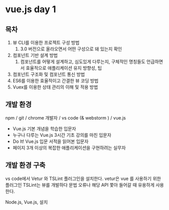 # vue.js day 1

## 목차

1. 뷰 CLI를 이용한 프로젝트 구성 방법 
   1. 3.0 버전으로 올라오면서 어떤 구성으로 돼 있는지 확인
2. 컴포넌트 기반 설계 방법 
   1. 컴포넌트를 어떻게 설계하고, 심도있게 다루는지, 구체적인 명칭들도 언급하면서 효율적으로 애플리케이션 유지 방향성, 팁 
3. 컴포넌트 구조화 및 컴포넌트 통신 방법 
4. ES6를 이용한 효율적이고 간결한 뷰 코딩 방법
5. Vuex를 이용한 상태 관리의 이해 및 적용 방법





## 개발 환경 

npm / git / chrome 개발자 / vs code (& webstorm ) / vue.js





- Vue.js 기본 개념을 학습한 입문자
- 누구나 다루는 Vue.js 3시간 기초 강의를 마친 입문자
- Do It! Vue.js 입문 서적을 읽어본 입문자
- 페이지 3개 이상의 복잡한 애플리케이션을 구현하려는 실무자


## 개발 환경 구축

vs code에서 Vetur 와 TSLint 플러그인을 설치한다.
vetur은 vue 를 사용하기 위한 플러그인
TSLint는 뷰를 개발하다 문법 오류나 해당 API 쫓아 들어갈 때 유용하게 사용한다.

Node.js, Vue.js, 설치

